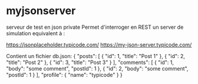 # myjsonserver
serveur de test en json private
Permet d'interroger en REST un server de simulation equivalent à :

https://jsonplaceholder.typicode.com/
https://my-json-server.typicode.com/

Contient un fichier db.json:
{
  "posts": [
    {
      "id": 1,
      "title": "Post 1"
    },
    {
      "id": 2,
      "title": "Post 2"
    },
    {
      "id": 3,
      "title": "Post 3"
    }
  ],
  "comments": [
    {
      "id": 1,
      "body": "some comment",
      "postId": 1
    },
    {
      "id": 2,
      "body": "some comment",
      "postId": 1
    }
  ],
  "profile": {
    "name": "typicode"
  }
}
